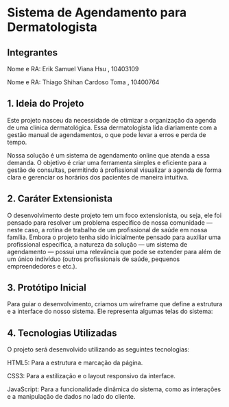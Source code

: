 # Sistema de Agendamento para Dermatologista

## Integrantes
Nome e RA: Erik Samuel Viana Hsu , 10403109

Nome e RA: Thiago Shihan Cardoso Toma , 10400764

## 1. Ideia do Projeto
Este projeto nasceu da necessidade de otimizar a organização da agenda de uma clínica dermatológica. Essa dermatologista lida diariamente com a gestão manual de agendamentos, o que pode levar a erros e perda de tempo.

Nossa solução é um sistema de agendamento online que atenda a essa demanda. O objetivo é criar uma ferramenta simples e eficiente para a gestão de consultas, permitindo à profissional visualizar a agenda de forma clara e gerenciar os horários dos pacientes de maneira intuitiva.

## 2. Caráter Extensionista
O desenvolvimento deste projeto tem um foco extensionista, ou seja, ele foi pensado para resolver um problema específico de nossa comunidade — neste caso, a rotina de trabalho de um profissional de saúde em nossa família. Embora o projeto tenha sido inicialmente pensado para auxiliar uma profissional específica, a natureza da solução — um sistema de agendamento — possui uma relevância que pode se extender para além de um único indivíduo (outros profissionais de saúde, pequenos empreendedores e etc.).

## 3. Protótipo Inicial
Para guiar o desenvolvimento, criamos um wireframe que define a estrutura e a interface do nosso sistema. Ele representa algumas telas do sistema:




## 4. Tecnologias Utilizadas
O projeto será desenvolvido utilizando as seguintes tecnologias:

HTML5: Para a estrutura e marcação da página.

CSS3: Para a estilização e o layout responsivo da interface.

JavaScript: Para a funcionalidade dinâmica do sistema, como as interações e a manipulação de dados no lado do cliente.

